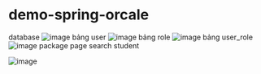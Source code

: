 # demo-spring-orcale

database 
![image](https://user-images.githubusercontent.com/57353895/118398353-61569500-b682-11eb-8b41-f7903aa9e149.png)
bảng user
![image](https://user-images.githubusercontent.com/57353895/118398377-7f23fa00-b682-11eb-8f73-b798860d15d6.png)
bảng role
![image](https://user-images.githubusercontent.com/57353895/118398382-8814cb80-b682-11eb-8c21-a27c70108cac.png)
bảng user_role
![image](https://user-images.githubusercontent.com/57353895/118398389-9236ca00-b682-11eb-83f5-230d38a55009.png)
package page search student

![image](https://user-images.githubusercontent.com/57353895/118398403-a5499a00-b682-11eb-8df3-a3e68fa53389.png)
